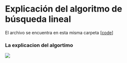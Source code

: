 # Explicación del algoritmo de búsqueda lineal

El archivo se encuentra en esta misma carpeta [[code](https://github.com/gnvidal/Algorithms/blob/7e7774ac2ba10ed961e1228700ee9599d669e634/1.Searching_algorithms/2.Search_linear/Search_linear.py)]

### La explicacion del algortimo

<img src="https://github.com/gnvidal/Algorithms/blob/526f7de1b355ed00fc6dbdd7f0e275f0ea364de3/1.Searching_algorithms/1.Search_linear/Search_linear.py" alt=" "/>
